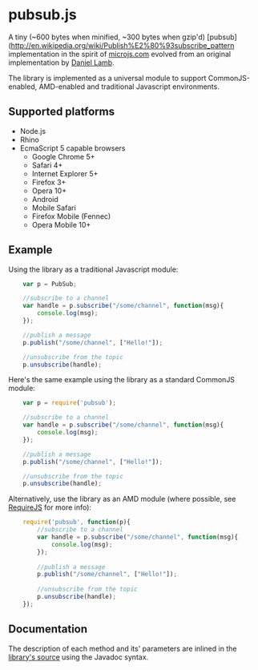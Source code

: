 pubsub.js
=========

A tiny (~600 bytes when minified, ~300 bytes when gzip'd)
[pubsub](http://en.wikipedia.org/wiki/Publish%E2%80%93subscribe_pattern
implementation in the spirit of [microjs.com](http://www.microjs.com) evolved
from an original implementation by [Daniel Lamb](http://daniellmb.com).

The library is implemented as a universal module to support CommonJS-enabled, AMD-enabled and
traditional Javascript environments.

Supported platforms
-------------------
*	Node.js
*	Rhino
*	EcmaScript 5 capable browsers
	*	Google Chrome 5+
	*	Safari 4+
	*	Internet Explorer 5+
	*	Firefox 3+
	*	Opera 10+
	*	Android
	*	Mobile Safari
	*	Firefox Mobile (Fennec)
	*	Opera Mobile 10+

Example
-------

Using the library as a traditional Javascript module:

```javascript
	var p = PubSub;

	//subscribe to a channel
	var handle = p.subscribe("/some/channel", function(msg){
		console.log(msg);
	});

	//publish a message
	p.publish("/some/channel", ["Hello!"]);

	//unsubscribe from the topic
	p.unsubscribe(handle);
```

Here's the same example using the library as a standard CommonJS module:

```javascript
	var p = require('pubsub');

	//subscribe to a channel
	var handle = p.subscribe("/some/channel", function(msg){
		console.log(msg);
	});

	//publish a message
	p.publish("/some/channel", ["Hello!"]);

	//unsubscribe from the topic
	p.unsubscribe(handle);
```

Alternatively, use the library as an AMD module (where possible, see
[RequireJS](http://requirejs.org/) for more info):

```javascript
	require('pubsub', function(p){
		//subscribe to a channel
		var handle = p.subscribe("/some/channel", function(msg){
			console.log(msg);
		});
	
		//publish a message
		p.publish("/some/channel", ["Hello!"]);
	
		//unsubscribe from the topic
		p.unsubscribe(handle);
	});
```

Documentation
------------- 
The description of each method and its' parameters are inlined in the [library's
source](https://github.com/federico-lox/pubsub.js/blob/master/pubsub.js) using the Javadoc syntax.